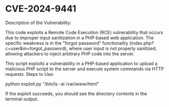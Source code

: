 # CVE-2024-9441
Description of the Vulnerability:

This code exploits a Remote Code Execution (RCE) vulnerability that occurs due to improper input sanitization in a PHP-based web application. The specific weakness is in the "forgot password" functionality (index.php?c=user&m=forgot_password), where user input is not properly sanitized, allowing attackers to inject arbitrary PHP code into the server.

This script exploits a vulnerability in a PHP-based application to upload a malicious PHP script to the server and execute system commands via HTTP requests.
Steps to Use:


python exploit.py "/bin/ls -al /var/www/html"

If the exploit succeeds, you should see the directory contents in the terminal output.
